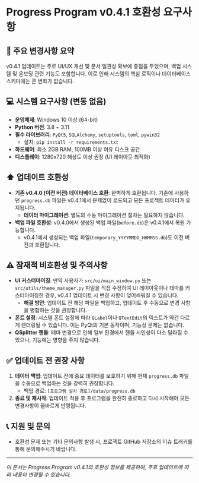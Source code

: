 # Progress Program v0.4.1 호환성 요구사항

## 🔄 **주요 변경사항 요약**

v0.4.1 업데이트는 주로 UI/UX 개선 및 문서 일관성 확보에 중점을 두었으며, 백업 시스템 및 온보딩 관련 기능도 포함합니다. 이로 인해 시스템의 핵심 로직이나 데이터베이스 스키마에는 큰 변화가 없습니다.

## 💻 **시스템 요구사항 (변동 없음)**

- **운영체제**: Windows 10 이상 (64-bit)
- **Python 버전**: 3.8 ~ 3.11
- **필수 라이브러리**: `PyQt5`, `SQLAlchemy`, `setuptools`, `toml`, `pywin32`
  - 설치: `pip install -r requirements.txt`
- **하드웨어**: 최소 2GB RAM, 100MB 이상 여유 디스크 공간
- **디스플레이**: 1280x720 해상도 이상 권장 (UI 레이아웃 최적화)

## ⬆️ **업데이트 호환성**

- **기존 v0.4.0 (이전 버전) 데이터베이스 호환**: 완벽하게 호환됩니다. 기존에 사용하던 `progress.db` 파일은 v0.4.1에서 문제없이 로드되고 모든 프로젝트 데이터가 유지됩니다.
  - **데이터 마이그레이션**: 별도의 수동 마이그레이션 절차는 필요하지 않습니다.
- **백업 파일 호환성**: v0.4.0에서 생성된 백업 파일(`before.db`)은 v0.4.1에서 복원 가능합니다.
  - v0.4.1에서 생성되는 백업 파일(`temporary_YYYYMMDD_HHMMSS.db`)도 이전 버전과 호환됩니다.

## ⚠️ **잠재적 비호환성 및 주의사항**

- **UI 커스터마이징**: 만약 사용자가 `src/ui/main_window.py` 또는 `src/utils/theme_manager.py` 파일을 직접 수정하여 UI 레이아웃이나 테마를 커스터마이징한 경우, v0.4.1 업데이트 시 변경 사항이 덮어씌워질 수 있습니다.
  - **해결 방안**: 업데이트 전 해당 파일을 백업하고, 업데이트 후 수동으로 변경 사항을 병합하는 것을 권장합니다.
- **폰트 설정**: 시스템 폰트 설정에 따라 `QLabel`이나 `QTextEdit`의 텍스트가 약간 다르게 렌더링될 수 있습니다. 이는 PyQt의 기본 동작이며, 기능상 문제는 없습니다.
- **QSplitter 핸들**: 테마 변경으로 인해 일부 환경에서 핸들 시인성이 다소 달라질 수 있으나, 기능에는 영향을 주지 않습니다.

## ✅ **업데이트 전 권장 사항**

1. **데이터 백업**: 업데이트 전에 중요 데이터를 보호하기 위해 현재 `progress.db` 파일을 수동으로 백업하는 것을 강력히 권장합니다.
   - 백업 경로: `[프로그램 설치 경로]/data/progress.db`
2. **종료 및 재시작**: 업데이트 적용 후 프로그램을 완전히 종료하고 다시 시작해야 모든 변경사항이 올바르게 반영됩니다.

## 📞 **지원 및 문의**

- 호환성 문제 또는 기타 문의사항 발생 시, 프로젝트 GitHub 저장소의 이슈 트래커를 통해 문의해주시기 바랍니다.

---

*이 문서는 Progress Program v0.4.1의 호환성 정보를 제공하며, 추후 업데이트에 따라 내용이 변경될 수 있습니다.* 